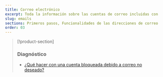 ```yaml
---
title: Correo electrónico
excerpt: Toda la información sobre las cuentas de correo incluidas con los planes de hosting
slug: emails
sections: Primeros pasos, Funcionalidades de las direcciones de correo electrónico, Configuración en el ordenador, Configuración en el smartphone, Configuración en una interfaz web, Diagnóstico, Migración
order: 03
---
```


> [!product-section]
>
> ### Diagnóstico
>
> - [¿Qué hacer con una cuenta bloqueada debido a correo no deseado?](https://docs.ovh.com/es/microsoft-collaborative-solutions/bloqueo-por-correo-no-deseado/)
>
